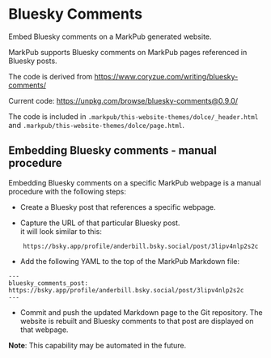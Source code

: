 # Bluesky Comments

Embed Bluesky comments on a MarkPub generated website.

MarkPub supports Bluesky comments on MarkPub pages referenced in
Bluesky posts.

The code is derived from
https://www.coryzue.com/writing/bluesky-comments/  

Current code: https://unpkg.com/browse/bluesky-comments@0.9.0/  

The code is included in
`.markpub/this-website-themes/dolce/_header.html` and
`.markpub/this-website-themes/dolce/page.html`.  

## Embedding Bluesky comments - manual procedure  

Embedding Bluesky comments on a specific MarkPub webpage is a manual
procedure with the following steps:  

- Create a Bluesky post that references a specific webpage.  

- Capture the URL of that particular Bluesky post.  
   it will look similar to this:
```
    https://bsky.app/profile/anderbill.bsky.social/post/3lipv4nlp2s2c
 ```  

- Add the following YAML to the top of the MarkPub Markdown file:
```
---
bluesky_comments_post: https://bsky.app/profile/anderbill.bsky.social/post/3lipv4nlp2s2c
---
```  

- Commit and push the updated Markdown page to the Git repository. The website is rebuilt and Bluesky comments to that post are displayed on that webpage.  


**Note**: This capability may be automated in the future.

